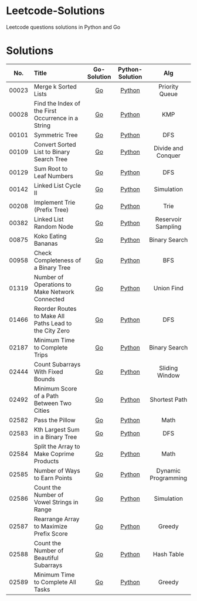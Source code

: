 # Leetcode-Solutions
Leetcode questions solutions in Python and Go

# Solutions
| No.    |  Title  |  Go-Solution  |  Python-Solution |  Alg |
|:--------:|:--------------------------------------------------------------|:--------:|:--------:|:----------:|
|00023|Merge k Sorted Lists|[Go](https://github.com/LeviZhang1993/Leetcode-Solutions/tree/main/leetcode/00023.Merge-k-Sorted-Lists/go-solution)|[Python](https://github.com/LeviZhang1993/Leetcode-Solutions/tree/main/leetcode/00023.Merge-k-Sorted-Lists/python-solution)|Priority Queue|
|00028|Find the Index of the First Occurrence in a String|[Go](https://github.com/LeviZhang1993/Leetcode-Solutions/tree/main/leetcode/00028.Find-the-Index/go-solution)|[Python](https://github.com/LeviZhang1993/Leetcode-Solutions/tree/main/leetcode/00028.Find-the-Index/python-solution)|KMP|
|00101|Symmetric Tree|[Go](https://github.com/LeviZhang1993/Leetcode-Solutions/tree/main/leetcode/00101.Symmetric-Tree/go-solution)|[Python](https://github.com/LeviZhang1993/Leetcode-Solutions/tree/main/leetcode/00101.Symmetric-Tree/python-solution)|DFS|
|00109|Convert Sorted List to Binary Search Tree|[Go](https://github.com/LeviZhang1993/Leetcode-Solutions/tree/main/leetcode/00109.Convert-Sorted-List-to-Binary-Search-Tree/go-solution)|[Python](https://github.com/LeviZhang1993/Leetcode-Solutions/tree/main/leetcode/00109.Convert-Sorted-List-to-Binary-Search-Tree/python-solution)|Divide and Conquer|
|00129|Sum Root to Leaf Numbers|[Go](https://github.com/LeviZhang1993/Leetcode-Solutions/tree/main/leetcode/00129.Sum-Root-to-Leaf-Numbers/go-solution)|[Python](https://github.com/LeviZhang1993/Leetcode-Solutions/tree/main/leetcode/00129.Sum-Root-to-Leaf-Numbers/python-solution)|DFS|
|00142|Linked List Cycle II|[Go](https://github.com/LeviZhang1993/Leetcode-Solutions/tree/main/leetcode/00142.Linked-List-Cycle-II/go-solution)|[Python](https://github.com/LeviZhang1993/Leetcode-Solutions/tree/main/leetcode/00142.Linked-List-Cycle-II/python-solution)|Simulation|
|00208|Implement Trie (Prefix Tree)|[Go](https://github.com/LeviZhang1993/Leetcode-Solutions/tree/main/leetcode/00208.Implement-Trie-(Prefix-Tree)/go-solution)|[Python](https://github.com/LeviZhang1993/Leetcode-Solutions/tree/main/leetcode/00208.Implement-Trie-(Prefix-Tree)/python-solution)|Trie|
|00382|Linked List Random Node|[Go](https://github.com/LeviZhang1993/Leetcode-Solutions/tree/main/leetcode/00382.Linked-List-Random-Node/go-solution)|[Python](https://github.com/LeviZhang1993/Leetcode-Solutions/tree/main/leetcode/00382.Linked-List-Random-Node/python-solution)|Reservoir Sampling|
|00875|Koko Eating Bananas|[Go](https://github.com/LeviZhang1993/Leetcode-Solutions/tree/main/leetcode/00875.Koko-Eating-Bananas/go-solution)|[Python](https://github.com/LeviZhang1993/Leetcode-Solutions/tree/main/leetcode/00875.Koko-Eating-Bananas/python-solution)|Binary Search|
|00958|Check Completeness of a Binary Tree|[Go](https://github.com/LeviZhang1993/Leetcode-Solutions/tree/main/leetcode/00958.Check-Completeness-of-a-Binary-Tree/go-solution)|[Python](https://github.com/LeviZhang1993/Leetcode-Solutions/tree/main/leetcode/00958.Check-Completeness-of-a-Binary-Tree/python-solution)|BFS|
|01319|Number of Operations to Make Network Connected|[Go](https://github.com/LeviZhang1993/Leetcode-Solutions/tree/main/leetcode/01319.Number-of-Operations-to-Make-Network-Connected/go-solution)|[Python](https://github.com/LeviZhang1993/Leetcode-Solutions/tree/main/leetcode/01319.Number-of-Operations-to-Make-Network-Connected/python-solution)|Union Find|
|01466|Reorder Routes to Make All Paths Lead to the City Zero|[Go](https://github.com/LeviZhang1993/Leetcode-Solutions/tree/main/leetcode/01466.Reorder-Routes-to-Make-All-Paths-Lead-to-the-City-Zero/go-solution)|[Python](https://github.com/LeviZhang1993/Leetcode-Solutions/tree/main/leetcode/01466.Reorder-Routes-to-Make-All-Paths-Lead-to-the-City-Zero/python-solution)|DFS|
|02187|Minimum Time to Complete Trips|[Go](https://github.com/LeviZhang1993/Leetcode-Solutions/tree/main/leetcode/02187.Minimum-Time-to-Complete-Trips/go-solution)|[Python](https://github.com/LeviZhang1993/Leetcode-Solutions/tree/main/leetcode/02187.Minimum-Time-to-Complete-Trips/python-solution)|Binary Search|
|02444|Count Subarrays With Fixed Bounds|[Go](https://github.com/LeviZhang1993/Leetcode-Solutions/tree/main/leetcode/02444.Count-Subarrays-With-Fixed-Bounds/go-solution)|[Python](https://github.com/LeviZhang1993/Leetcode-Solutions/tree/main/leetcode/02444.Count-Subarrays-With-Fixed-Bounds/python-solution)|Sliding Window|
|02492|Minimum Score of a Path Between Two Cities|[Go](https://github.com/LeviZhang1993/Leetcode-Solutions/tree/main/leetcode/02492.Minimum-Score-of-a-Path-Between-Two-Cities/go-solution)|[Python](https://github.com/LeviZhang1993/Leetcode-Solutions/tree/main/leetcode/02492.Minimum-Score-of-a-Path-Between-Two-Cities/python-solution)|Shortest Path|
|02582|Pass the Pillow|[Go](https://github.com/LeviZhang1993/Leetcode-Solutions/tree/main/leetcode/02582.Pass-the-Pillow/go-solution)|[Python](https://github.com/LeviZhang1993/Leetcode-Solutions/tree/main/leetcode/02582.Pass-the-Pillow/python-solution)|Math|
|02583|Kth Largest Sum in a Binary Tree|[Go](https://github.com/LeviZhang1993/Leetcode-Solutions/tree/main/leetcode/02583.Kth-Largest-Sum-in-a-Binary-Tree/go-solution)|[Python](https://github.com/LeviZhang1993/Leetcode-Solutions/tree/main/leetcode/02583.Kth-Largest-Sum-in-a-Binary-Tree/python-solution)|DFS|
|02584|Split the Array to Make Coprime Products|[Go](https://github.com/LeviZhang1993/Leetcode-Solutions/tree/main/leetcode/02584.Split-the-Array-to-Make-Coprime-Products/go-solution)|[Python](https://github.com/LeviZhang1993/Leetcode-Solutions/tree/main/leetcode/02584.Split-the-Array-to-Make-Coprime-Products/python-solution)|Math|
|02585|Number of Ways to Earn Points|[Go](https://github.com/LeviZhang1993/Leetcode-Solutions/tree/main/leetcode/02585.Number-of-Ways-to-Earn-Points/go-solution)|[Python](https://github.com/LeviZhang1993/Leetcode-Solutions/tree/main/leetcode/02585.Number-of-Ways-to-Earn-Points/python-solution)|Dynamic Programming|
|02586|Count the Number of Vowel Strings in Range|[Go](https://github.com/LeviZhang1993/Leetcode-Solutions/tree/main/leetcode/02586.Count-the-Number-of-Vowel-Strings-in-Range/go-solution)|[Python](https://github.com/LeviZhang1993/Leetcode-Solutions/tree/main/leetcode/02586.Count-the-Number-of-Vowel-Strings-in-Range/python-solution)|Simulation|
|02587|Rearrange Array to Maximize Prefix Score|[Go](https://github.com/LeviZhang1993/Leetcode-Solutions/tree/main/leetcode/02587.Rearrange-Array-to-Maximize-Prefix-Score/go-solution)|[Python](https://github.com/LeviZhang1993/Leetcode-Solutions/tree/main/leetcode/02587.Rearrange-Array-to-Maximize-Prefix-Score/python-solution)|Greedy|
|02588|Count the Number of Beautiful Subarrays|[Go](https://github.com/LeviZhang1993/Leetcode-Solutions/tree/main/leetcode/02588.Count-the-Number-of-Beautiful-Subarrays/go-solution)|[Python](https://github.com/LeviZhang1993/Leetcode-Solutions/tree/main/leetcode/02588.Count-the-Number-of-Beautiful-Subarrays/python-solution)|Hash Table|
|02589|Minimum Time to Complete All Tasks|[Go](https://github.com/LeviZhang1993/Leetcode-Solutions/tree/main/leetcode/02589.Minimum-Time-to-Complete-All-Tasks/go-solution)|[Python](https://github.com/LeviZhang1993/Leetcode-Solutions/tree/main/leetcode/02589.Minimum-Time-to-Complete-All-Tasks/python-solution)|Greedy|